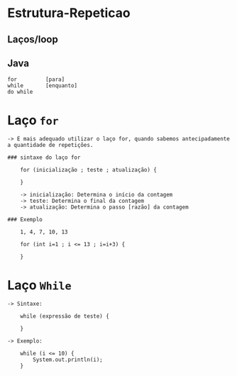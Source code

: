 # Estrutura-Repeticao

## Laços/loop

## Java 

    for         [para]
    while       [enquanto]
    do while

# Laço ``for``

    -> É mais adequado utilizar o laço for, quando sabemos antecipadamente a quantidade de repetições.

    ### sintaxe do laço for

        for (inicialização ; teste ; atualização) {

        }

        -> inicialização: Determina o início da contagem
        -> teste: Determina o final da contagem
        -> atualização: Determina o passo [razão] da contagem

    ### Exemplo

        1, 4, 7, 10, 13

        for (int i=1 ; i <= 13 ; i=i+3) {
            
        }
        
# Laço ``While``

    -> Sintaxe: 
        
        while (expressão de teste) {

        }

    -> Exemplo: 

        while (i <= 10) {
            System.out.println(i);
        }
